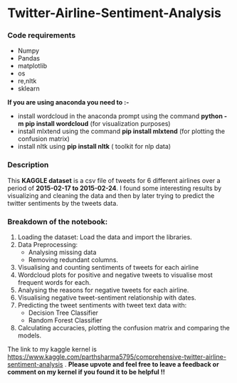 # Twitter-Airline-Sentiment-Analysis

### Code requirements

* Numpy
* Pandas
* matplotlib
* os
* re,nltk
* sklearn

**If you are using anaconda you need to :-**
- install wordcloud in the anaconda prompt using the command **python -m pip install wordcloud** (for visualization purposes)
- install mlxtend using the command **pip install mlxtend** (for plotting the confusion matrix)
- install nltk using **pip install nltk** ( toolkit for nlp data)

### Description
This **KAGGLE dataset** is a csv file of tweets for 6 different airlines over a period of **2015-02-17 to 2015-02-24**.
I found some interesting results by visualizing and cleaning the data and then by later trying to predict the twitter sentiments by the tweets data.

### Breakdown of the notebook:

1. Loading the dataset: Load the data and import the libraries.
2. Data Preprocessing:
    - Analysing missing data
    - Removing redundant columns.
3. Visualising and counting sentiments of tweets for each airline
4. Wordcloud plots for positive and negative tweets to visualise most frequent words for each.
5. Analysing the reasons for negative tweets for each airline.
6. Visualising negative tweet-sentiment relationship with dates.
7. Predicting the tweet sentiments with tweet text data with:
    - Decision Tree Classifier
    - Random Forest Classifier
8. Calculating accuracies, plotting the confusion matrix and comparing the models.

The link to my kaggle kernel is https://www.kaggle.com/parthsharma5795/comprehensive-twitter-airline-sentiment-analysis .
**Please upvote and feel free to leave a feedback or comment on my kernel if you found it to be helpful !!**
